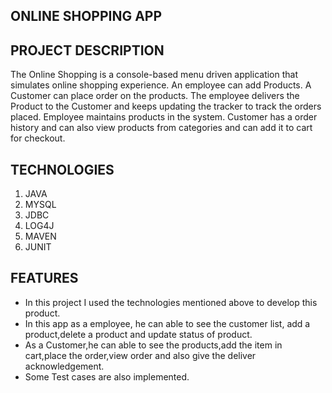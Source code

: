 ONLINE SHOPPING APP
------------------------------
PROJECT DESCRIPTION
------------------------------
The Online Shopping is a console-based menu driven application that simulates online shopping experience. An employee can add Products. A Customer can place order on the products. The employee delivers the Product to the Customer and keeps updating the tracker to track the orders placed. Employee maintains products in the system. Customer has a order history and can also view products from categories and can add it to cart for checkout.

TECHNOLOGIES
------------------------------
   1. JAVA
   2. MYSQL
   3. JDBC
   4. LOG4J
   5. MAVEN
   6. JUNIT

FEATURES
-------------------------------
* In this project I used the technologies mentioned above to develop this product.
* In this app as a employee, he can able to see the customer list, add a product,delete a product and update status of product.
* As a Customer,he can able to see the products,add the item in cart,place the order,view order and also give the deliver acknowledgement.
* Some Test cases are also implemented. 
